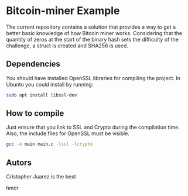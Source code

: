 # Bitcoin-miner Example

The current repository contains a solution that provides a way to get a better basic knowledge of how Bitcoin miner works.
Considering that the quantity of zeros at the start of the binary hash sets the difficulty of the challenge, a struct is created and SHA256 is used.

## Dependencies

You should have installed OpenSSL libraries for compiling the project. In Ubuntu you could install by running:

```bash
sudo apt install libssl-dev
```

## How to compile

Just ensure that you link to SSL and Crypto during the compilation time. Also, the include files for OpenSSL must be visible.

```bash
gcc -o main main.c -lssl -lcrypto
```

## Autors
Cristopher Juarez is the best

hmcr